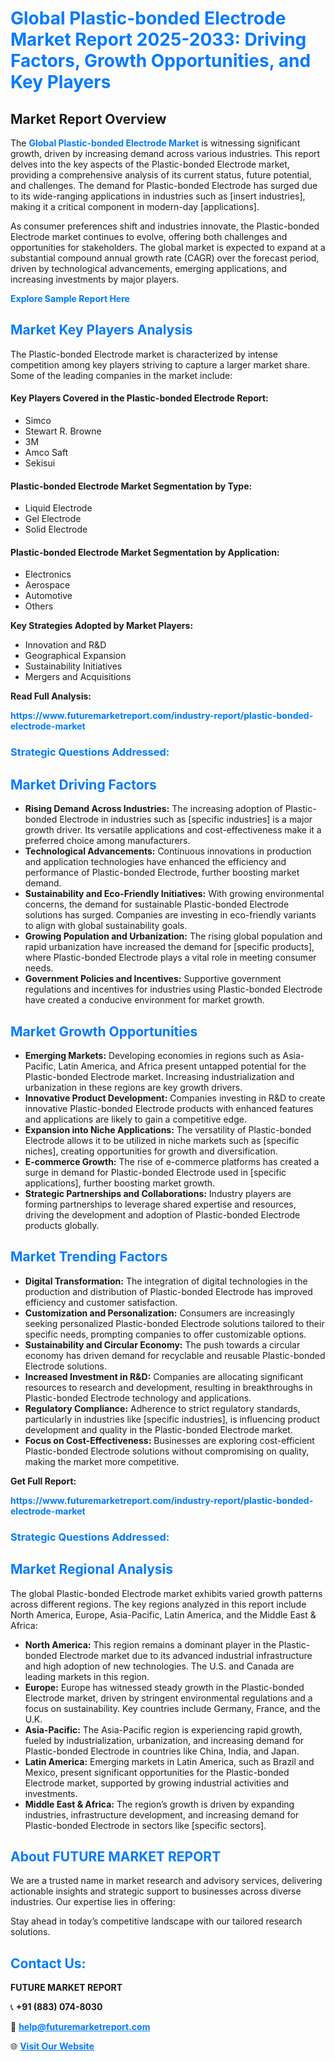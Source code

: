 <h1 style="color: #007BFF;">Global Plastic-bonded Electrode Market Report 2025-2033: Driving Factors, Growth Opportunities, and Key Players</h1>

<section id="overview">
<h2>Market Report Overview</h2>
<p>The <a href="https://www.futuremarketreport.com/industry-report/plastic-bonded-electrode-market" style="color: #007BFF; text-decoration: none;"><strong>Global Plastic-bonded Electrode Market</strong></a> is witnessing significant growth, driven by increasing demand across various industries. This report delves into the key aspects of the Plastic-bonded Electrode market, providing a comprehensive analysis of its current status, future potential, and challenges. The demand for Plastic-bonded Electrode has surged due to its wide-ranging applications in industries such as [insert industries], making it a critical component in modern-day [applications].</p>
<p>As consumer preferences shift and industries innovate, the Plastic-bonded Electrode market continues to evolve, offering both challenges and opportunities for stakeholders. The global market is expected to expand at a substantial compound annual growth rate (CAGR) over the forecast period, driven by technological advancements, emerging applications, and increasing investments by major players.</p>
</section>

<section id="overview">
<p><a href="https://www.futuremarketreport.com/request-sample/reportId=76205" style="color: #007BFF; text-decoration: none;"><strong>Explore Sample Report Here</strong></a></p>
</section>

<section id="key-players">
<h2 style="color: #007BFF;">Market Key Players Analysis</h2>
<p>The Plastic-bonded Electrode market is characterized by intense competition among key players striving to capture a larger market share. Some of the leading companies in the market include:</p>
<h4>Key Players Covered in the Plastic-bonded Electrode Report:</h4>
<ul><li>Simco</li><li>Stewart R. Browne</li><li>3M</li><li>Amco Saft</li><li>Sekisui</li></ul>
<h4>Plastic-bonded Electrode Market Segmentation by Type:</h4>
<ul><li>Liquid Electrode</li><li>Gel Electrode</li><li>Solid Electrode</li></ul>

<h4>Plastic-bonded Electrode Market Segmentation by Application:</h4>
<ul><li>Electronics</li><li>Aerospace</li><li>Automotive</li><li>Others</li></ul>
<p><strong>Key Strategies Adopted by Market Players:</strong></p>
<ul>
<li>Innovation and R&D</li>
<li>Geographical Expansion</li>
<li>Sustainability Initiatives</li>
<li>Mergers and Acquisitions</li>
</ul>
</section>

<section>
<p><strong>Read Full Analysis: </strong></p><a href="https://www.futuremarketreport.com/industry-report/plastic-bonded-electrode-market" style="color: #007BFF; text-decoration: none;"><strong>https://www.futuremarketreport.com/industry-report/plastic-bonded-electrode-market</strong></a>
<h3 style="color: #007BFF;">Strategic Questions Addressed:</h3>
</section>

<section id="driving-factors">
<h2 style="color: #007BFF;">Market Driving Factors</h2>
<ul>
<li><strong>Rising Demand Across Industries:</strong> The increasing adoption of Plastic-bonded Electrode in industries such as [specific industries] is a major growth driver. Its versatile applications and cost-effectiveness make it a preferred choice among manufacturers.</li>
<li><strong>Technological Advancements:</strong> Continuous innovations in production and application technologies have enhanced the efficiency and performance of Plastic-bonded Electrode, further boosting market demand.</li>
<li><strong>Sustainability and Eco-Friendly Initiatives:</strong> With growing environmental concerns, the demand for sustainable Plastic-bonded Electrode solutions has surged. Companies are investing in eco-friendly variants to align with global sustainability goals.</li>
<li><strong>Growing Population and Urbanization:</strong> The rising global population and rapid urbanization have increased the demand for [specific products], where Plastic-bonded Electrode plays a vital role in meeting consumer needs.</li>
<li><strong>Government Policies and Incentives:</strong> Supportive government regulations and incentives for industries using Plastic-bonded Electrode have created a conducive environment for market growth.</li>
</ul>
</section>

<section id="growth-opportunities">
<h2 style="color: #007BFF;">Market Growth Opportunities</h2>
<ul>
<li><strong>Emerging Markets:</strong> Developing economies in regions such as Asia-Pacific, Latin America, and Africa present untapped potential for the Plastic-bonded Electrode market. Increasing industrialization and urbanization in these regions are key growth drivers.</li>
<li><strong>Innovative Product Development:</strong> Companies investing in R&D to create innovative Plastic-bonded Electrode products with enhanced features and applications are likely to gain a competitive edge.</li>
<li><strong>Expansion into Niche Applications:</strong> The versatility of Plastic-bonded Electrode allows it to be utilized in niche markets such as [specific niches], creating opportunities for growth and diversification.</li>
<li><strong>E-commerce Growth:</strong> The rise of e-commerce platforms has created a surge in demand for Plastic-bonded Electrode used in [specific applications], further boosting market growth.</li>
<li><strong>Strategic Partnerships and Collaborations:</strong> Industry players are forming partnerships to leverage shared expertise and resources, driving the development and adoption of Plastic-bonded Electrode products globally.</li>
</ul>
</section>

<section id="trending-factors">
<h2 style="color: #007BFF;">Market Trending Factors</h2>
<ul>
<li><strong>Digital Transformation:</strong> The integration of digital technologies in the production and distribution of Plastic-bonded Electrode has improved efficiency and customer satisfaction.</li>
<li><strong>Customization and Personalization:</strong> Consumers are increasingly seeking personalized Plastic-bonded Electrode solutions tailored to their specific needs, prompting companies to offer customizable options.</li>
<li><strong>Sustainability and Circular Economy:</strong> The push towards a circular economy has driven demand for recyclable and reusable Plastic-bonded Electrode solutions.</li>
<li><strong>Increased Investment in R&D:</strong> Companies are allocating significant resources to research and development, resulting in breakthroughs in Plastic-bonded Electrode technology and applications.</li>
<li><strong>Regulatory Compliance:</strong> Adherence to strict regulatory standards, particularly in industries like [specific industries], is influencing product development and quality in the Plastic-bonded Electrode market.</li>
<li><strong>Focus on Cost-Effectiveness:</strong> Businesses are exploring cost-efficient Plastic-bonded Electrode solutions without compromising on quality, making the market more competitive.</li>
</ul>
</section>

<section>
<p><strong>Get Full Report: </strong></p><a href="https://www.futuremarketreport.com/industry-report/plastic-bonded-electrode-market" style="color: #007BFF; text-decoration: none;"><strong>https://www.futuremarketreport.com/industry-report/plastic-bonded-electrode-market</strong></a>
<h3 style="color: #007BFF;">Strategic Questions Addressed:</h3>
</section>


<section id="regional-analysis">
<h2 style="color: #007BFF;">Market Regional Analysis</h2>
<p>The global Plastic-bonded Electrode market exhibits varied growth patterns across different regions. The key regions analyzed in this report include North America, Europe, Asia-Pacific, Latin America, and the Middle East & Africa:</p>
<ul>
<li><strong>North America:</strong> This region remains a dominant player in the Plastic-bonded Electrode market due to its advanced industrial infrastructure and high adoption of new technologies. The U.S. and Canada are leading markets in this region.</li>
<li><strong>Europe:</strong> Europe has witnessed steady growth in the Plastic-bonded Electrode market, driven by stringent environmental regulations and a focus on sustainability. Key countries include Germany, France, and the U.K.</li>
<li><strong>Asia-Pacific:</strong> The Asia-Pacific region is experiencing rapid growth, fueled by industrialization, urbanization, and increasing demand for Plastic-bonded Electrode in countries like China, India, and Japan.</li>
<li><strong>Latin America:</strong> Emerging markets in Latin America, such as Brazil and Mexico, present significant opportunities for the Plastic-bonded Electrode market, supported by growing industrial activities and investments.</li>
<li><strong>Middle East & Africa:</strong> The region’s growth is driven by expanding industries, infrastructure development, and increasing demand for Plastic-bonded Electrode in sectors like [specific sectors].</li>
</ul>
</section>

<footer>
<h2 style="color: #007BFF;">About FUTURE MARKET REPORT</h2>
<p>We are a trusted name in market research and advisory services, delivering actionable insights and strategic support to businesses across diverse industries. Our expertise lies in offering:</p>

<p>Stay ahead in today’s competitive landscape with our tailored research solutions.</p>

<h2 style="color: #007BFF;">Contact Us:</h2>
<p><strong>FUTURE MARKET REPORT</strong></p>
<p>📞 <strong>+91 (883) 074-8030</strong></p>
<p>📧 <strong><a href="mailto:help@futuremarketreport.com" style="color: #007BFF;">help@futuremarketreport.com</a></strong></p>
<p>🌐 <strong><a href="https://www.futuremarketreport.com/" style="color: #007BFF;">Visit Our Website</a></strong></p>
</footer>